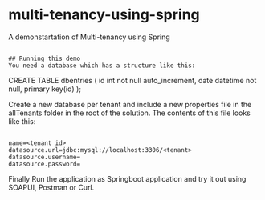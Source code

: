# multi-tenancy-using-spring
A demonstartation of Multi-tenancy using Spring

```

## Running this demo
You need a database which has a structure like this:

```
CREATE TABLE dbentries (
    id int not null auto_increment,
    date datetime not null,
    primary key(id)
);


Create a new database per tenant and include a new properties file
in the allTenants folder in the root of the solution.
The contents of this file looks like this:

```

name=<tenant id>
datasource.url=jdbc:mysql://localhost:3306/<tenant>
datasource.username=
datasource.password=
```

Finally Run the application as Springboot application and try it out using SOAPUI, Postman or Curl.
